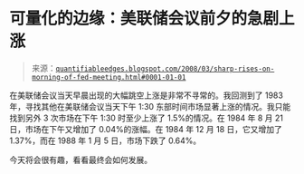 <!--yml

category: 未分类

date: 2024-05-18 08:30:59

-->

# 可量化的边缘：美联储会议前夕的急剧上涨

> 来源：[`quantifiableedges.blogspot.com/2008/03/sharp-rises-on-morning-of-fed-meeting.html#0001-01-01`](http://quantifiableedges.blogspot.com/2008/03/sharp-rises-on-morning-of-fed-meeting.html#0001-01-01)

在美联储会议当天早晨出现的大幅跳空上涨是非常不寻常的。我回测到了 1983 年，寻找其他在美联储会议当天下午 1:30 东部时间市场显著上涨的情况。我只能找到另外 3 次市场在下午 1:30 时至少上涨了 1.5%的情况。在 1984 年 8 月 21 日，市场在下午又增加了 0.04%的涨幅。在 1984 年 12 月 18 日，它又增加了 1.37%，而在 1988 年 1 月 5 日，市场下跌了 0.64%。

今天将会很有趣，看看最终会如何发展。
